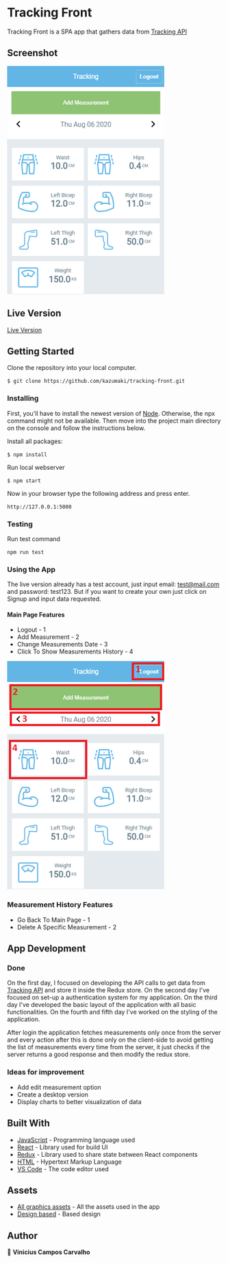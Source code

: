 # Tracking Front

Tracking Front is a SPA app that gathers data from [Tracking API](https://github.com/kazumaki/tracking-api)

## Screenshot

![Screenshot of the webpage](images/app-screenshot.png)

## Live Version

[Live Version](http://vinic-tracking-front.herokuapp.com/)

## Getting Started

Clone the repository into your local computer.

```
$ git clone https://github.com/kazumaki/tracking-front.git
```

### Installing

First, you'll have to install the newest version of [Node](https://nodejs.org/en/download/). Otherwise, the npx command might not be available. Then move into the project main directory on the console and follow the instructions below. 

Install all packages:

```
$ npm install
```

Run local webserver

```
$ npm start
```

Now in your browser type the following address and press enter.

```
http://127.0.0.1:5000
```

### Testing

Run test command

```
npm run test
```

### Using the App

The live version already has a test account, just input email: test@mail.com and password: test123. But if you want to create your own just click on Signup and input data requested.

#### Main Page Features
* Logout - 1
* Add Measurement - 2
* Change Measurements Date - 3
* Click To Show Measurements History - 4

![Main App](images/main-app-actions.png) 

### Measurement History Features
* Go Back To Main Page - 1
* Delete A Specific Measurement - 2

## App Development

### Done

On the first day, I focused on developing the API calls to get data from [Tracking API](https://github.com/kazumaki/tracking-api) and store it inside the Redux store. On the second day I've focused on set-up a authentication system for my application. On the third day I've developed the basic layout of the application with all basic functionalities. On the fourth and fifth day I've worked on the styling of the application.

After login the application fetches measurements only once from the server and every action after this is done only on the client-side to avoid getting the list of measurements every time from the server, it just checks if the server returns a good response and then modify the redux store.

### Ideas for improvement

* Add edit measurement option
* Create a desktop version
* Display charts to better visualization of data

## Built With

* [JavaScript](https://www.javascript.com/) - Programming language used
* [React](https://reactjs.org/) - Library used for build UI
* [Redux](https://redux.js.org/) - Library used to share state between React components
* [HTML](https://en.wikipedia.org/wiki/HTML) - Hypertext Markup Language
* [VS Code](https://code.visualstudio.com/) - The code editor used

## Assets

* [All graphics assets](https://www.flaticon.com/authors/freepik) - All the assets used in the app
* [Design based](https://www.behance.net/gallery/13271423/Bodytrackit-An-iOs-app-Branding-UX-and-UI) - Based design

## Author

👤 **Vinicius Campos Carvalho**

<a href="https://github.com/kazumaki" rel="noopener noreferrer" target="_blank">